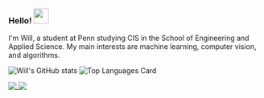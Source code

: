 ### Hello! <img src="https://raw.githubusercontent.com/MartinHeinz/MartinHeinz/master/wave.gif" width="30px">

I'm Will, a student at Penn studying CIS in the School of Engineering and Applied Science. My main interests are machine learning, computer vision, and algorithms.

![Will's GitHub stats](https://github-readme-stats.vercel.app/api?username=bitlorax&count_private=true&show_icons=true&border_color=ffffff)
![Top Languages Card](https://github-readme-stats.vercel.app/api/top-langs/?username=bitlorax&layout=compact&hide=html&border_color=ffffff)

<a href="https://github.com/bitlorax/depth-prediction">
  <img align="top" src="https://github-readme-stats.vercel.app/api/pin/?username=bitlorax&repo=depth-prediction&border_color=ffffff" />
</a>
<a href="https://github.com/studio-heart-engine/joyspring">
  <img align="top" src="https://github-readme-stats.vercel.app/api/pin/?username=studio-heart-engine&repo=joyspring&border_color=ffffff" />
</a>
